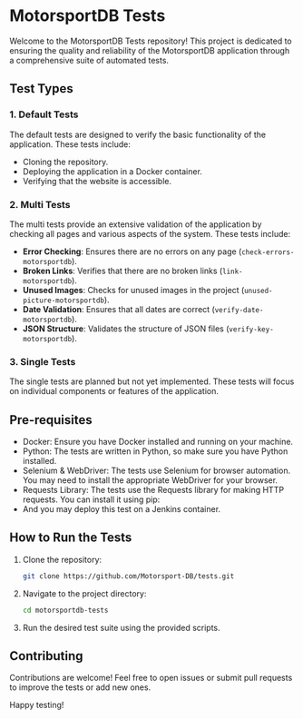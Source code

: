 # MotorsportDB Tests

Welcome to the MotorsportDB Tests repository! This project is dedicated to ensuring the quality and reliability of the MotorsportDB application through a comprehensive suite of automated tests.

## Test Types

### 1. Default Tests
The default tests are designed to verify the basic functionality of the application. These tests include:
- Cloning the repository.
- Deploying the application in a Docker container.
- Verifying that the website is accessible.

### 2. Multi Tests
The multi tests provide an extensive validation of the application by checking all pages and various aspects of the system. These tests include:
- **Error Checking**: Ensures there are no errors on any page (`check-errors-motorsportdb`).
- **Broken Links**: Verifies that there are no broken links (`link-motorsportdb`).
- **Unused Images**: Checks for unused images in the project (`unused-picture-motorsportdb`).
- **Date Validation**: Ensures that all dates are correct (`verify-date-motorsportdb`).
- **JSON Structure**: Validates the structure of JSON files (`verify-key-motorsportdb`).

### 3. Single Tests
The single tests are planned but not yet implemented. These tests will focus on individual components or features of the application.

## Pre-requisites
- Docker: Ensure you have Docker installed and running on your machine.
- Python: The tests are written in Python, so make sure you have Python installed.
- Selenium & WebDriver: The tests use Selenium for browser automation. You may need to install the appropriate WebDriver for your browser.
- Requests Library: The tests use the Requests library for making HTTP requests. You can install it using pip:
- And you may deploy this test on a Jenkins container.

## How to Run the Tests
1. Clone the repository:
    ```bash
    git clone https://github.com/Motorsport-DB/tests.git
    ```
2. Navigate to the project directory:
    ```bash
    cd motorsportdb-tests
    ```
3. Run the desired test suite using the provided scripts.

## Contributing
Contributions are welcome! Feel free to open issues or submit pull requests to improve the tests or add new ones.

Happy testing!  